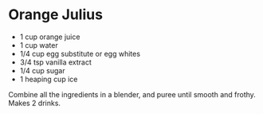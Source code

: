 # Orange Julius

- 1 cup orange juice
- 1 cup water
- 1/4 cup egg substitute or egg whites
- 3/4 tsp vanilla extract
- 1/4 cup sugar
- 1 heaping cup ice

Combine all the ingredients in a blender, and puree until smooth and
frothy. Makes 2 drinks.

